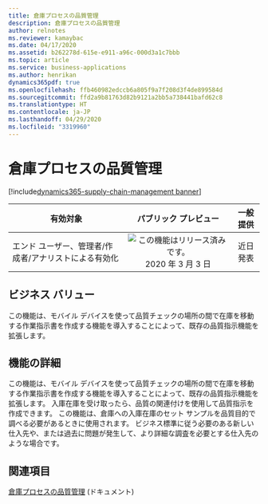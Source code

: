 ```yaml
---
title: 倉庫プロセスの品質管理
description: 倉庫プロセスの品質管理
author: relnotes
ms.reviewer: kamaybac
ms.date: 04/17/2020
ms.assetid: b262278d-615e-e911-a96c-000d3a1c7bbb
ms.topic: article
ms.service: business-applications
ms.author: henrikan
dynamics365pdf: true
ms.openlocfilehash: ffb460982edccb6a805f9a7f208d3f4de899584d
ms.sourcegitcommit: ffd2a9b81763d82b9121a2bb5a738441bafd62c8
ms.translationtype: HT
ms.contentlocale: ja-JP
ms.lasthandoff: 04/29/2020
ms.locfileid: "3319960"
---
```

# <a name="quality-management-for-warehouse-processes"></a>倉庫プロセスの品質管理
[!include[dynamics365-supply-chain-management banner](../includes/dynamics365-supply-chain-management.md)]

| 有効対象    |  パブリック プレビュー | 一般提供 | 
| ---------- | :----------: |:----------: |
|エンド ユーザー、管理者/作成者/アナリストによる有効化|![この機能はリリース済みです。](/dynamics365-release-plan/media/green-checkmark.png "この機能はリリース済みです。") 2020 年 3 月 3 日| 近日発表|


## <a name="business-value"></a>ビジネス バリュー
<!-- bv start -->
この機能は、モバイル デバイスを使って品質チェックの場所の間で在庫を移動する作業指示書を作成する機能を導入することによって、既存の品質指示機能を拡張します。
<!-- bv end -->



## <a name="feature-details"></a>機能の詳細
<!--feature detail start -->
この機能は、モバイル デバイスを使って品質チェックの場所の間で在庫を移動する作業指示書を作成する機能を導入することによって、既存の品質指示機能を拡張します。 入庫在庫を受け取ったら、品質の関連付けを使用して品質指示を作成できます。 この機能は、倉庫への入庫在庫のセット サンプルを品質目的で調べる必要があるときに使用されます。 ビジネス標準に従う必要のある新しい仕入先や、または過去に問題が発生して、より詳細な調査を必要とする仕入先のような場合です。
<!--feature detail end -->










## <a name="see-also"></a>関連項目

<!--docs start-->
[倉庫プロセスの品質管理](https://docs.microsoft.com/dynamics365/supply-chain/inventory/quality-management-for-warehouses-processes) (ドキュメント)
<!--docs end-->
